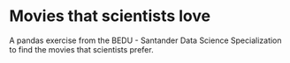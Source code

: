 # Movies that scientists love

A pandas exercise from the BEDU - Santander Data Science Specialization to find the movies that scientists prefer.
